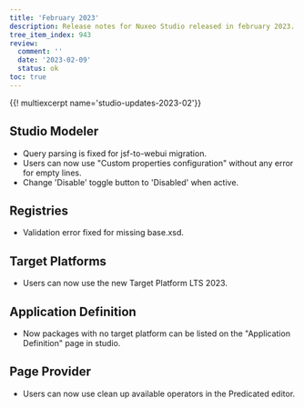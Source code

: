 ```yaml
---
title: 'February 2023'
description: Release notes for Nuxeo Studio released in february 2023.
tree_item_index: 943
review:
  comment: ''
  date: '2023-02-09'
  status: ok
toc: true
---
```


{{! multiexcerpt name='studio-updates-2023-02'}}

## Studio Modeler

- Query parsing is fixed for jsf-to-webui migration.
- Users can now use "Custom properties configuration" without any error for empty lines.
- Change 'Disable' toggle button to 'Disabled' when active.

## Registries

- Validation error fixed for missing base.xsd.

## Target Platforms

- Users can now use the new Target Platform LTS 2023.

## Application Definition

- Now packages with no target platform can be listed on the "Application Definition" page in studio.

## Page Provider

- Users can now use clean up available operators in the Predicated editor.
